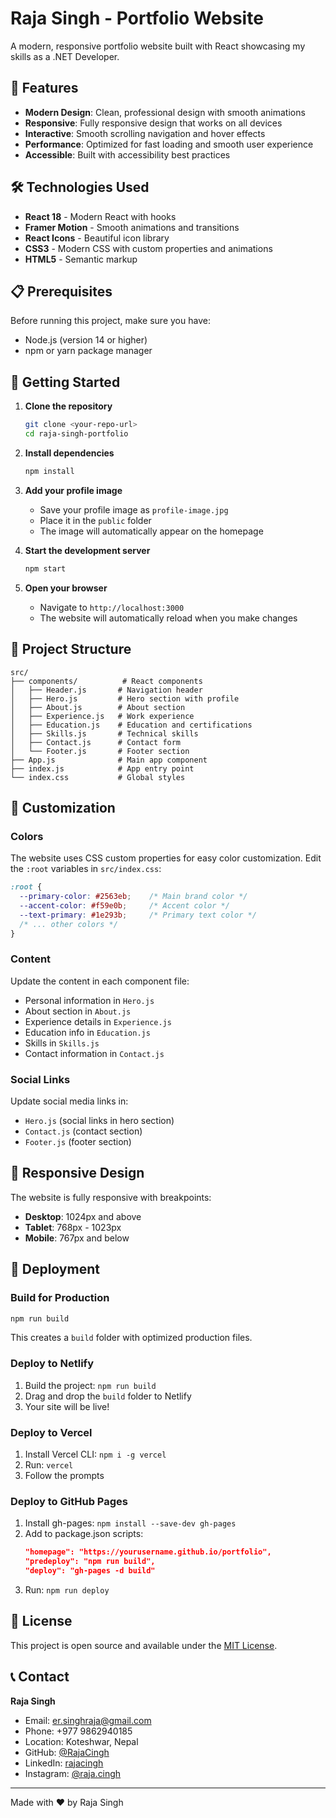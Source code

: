 # Raja Singh - Portfolio Website

A modern, responsive portfolio website built with React showcasing my skills as a .NET Developer.

## 🚀 Features

- **Modern Design**: Clean, professional design with smooth animations
- **Responsive**: Fully responsive design that works on all devices
- **Interactive**: Smooth scrolling navigation and hover effects
- **Performance**: Optimized for fast loading and smooth user experience
- **Accessible**: Built with accessibility best practices

## 🛠️ Technologies Used

- **React 18** - Modern React with hooks
- **Framer Motion** - Smooth animations and transitions
- **React Icons** - Beautiful icon library
- **CSS3** - Modern CSS with custom properties and animations
- **HTML5** - Semantic markup

## 📋 Prerequisites

Before running this project, make sure you have:

- Node.js (version 14 or higher)
- npm or yarn package manager

## 🚀 Getting Started

1. **Clone the repository**
   ```bash
   git clone <your-repo-url>
   cd raja-singh-portfolio
   ```

2. **Install dependencies**
   ```bash
   npm install
   ```

3. **Add your profile image**
   - Save your profile image as `profile-image.jpg`
   - Place it in the `public` folder
   - The image will automatically appear on the homepage

4. **Start the development server**
   ```bash
   npm start
   ```

5. **Open your browser**
   - Navigate to `http://localhost:3000`
   - The website will automatically reload when you make changes

## 📁 Project Structure

```
src/
├── components/          # React components
│   ├── Header.js       # Navigation header
│   ├── Hero.js         # Hero section with profile
│   ├── About.js        # About section
│   ├── Experience.js   # Work experience
│   ├── Education.js    # Education and certifications
│   ├── Skills.js       # Technical skills
│   ├── Contact.js      # Contact form
│   └── Footer.js       # Footer section
├── App.js              # Main app component
├── index.js            # App entry point
└── index.css           # Global styles
```

## 🎨 Customization

### Colors
The website uses CSS custom properties for easy color customization. Edit the `:root` variables in `src/index.css`:

```css
:root {
  --primary-color: #2563eb;    /* Main brand color */
  --accent-color: #f59e0b;     /* Accent color */
  --text-primary: #1e293b;     /* Primary text color */
  /* ... other colors */
}
```

### Content
Update the content in each component file:
- Personal information in `Hero.js`
- About section in `About.js`
- Experience details in `Experience.js`
- Education info in `Education.js`
- Skills in `Skills.js`
- Contact information in `Contact.js`

### Social Links
Update social media links in:
- `Hero.js` (social links in hero section)
- `Contact.js` (contact section)
- `Footer.js` (footer section)

## 📱 Responsive Design

The website is fully responsive with breakpoints:
- **Desktop**: 1024px and above
- **Tablet**: 768px - 1023px
- **Mobile**: 767px and below

## 🚀 Deployment

### Build for Production
```bash
npm run build
```

This creates a `build` folder with optimized production files.

### Deploy to Netlify
1. Build the project: `npm run build`
2. Drag and drop the `build` folder to Netlify
3. Your site will be live!

### Deploy to Vercel
1. Install Vercel CLI: `npm i -g vercel`
2. Run: `vercel`
3. Follow the prompts

### Deploy to GitHub Pages
1. Install gh-pages: `npm install --save-dev gh-pages`
2. Add to package.json scripts:
   ```json
   "homepage": "https://yourusername.github.io/portfolio",
   "predeploy": "npm run build",
   "deploy": "gh-pages -d build"
   ```
3. Run: `npm run deploy`

## 📄 License

This project is open source and available under the [MIT License](LICENSE).

## 📞 Contact

**Raja Singh**
- Email: er.singhraja@gmail.com
- Phone: +977 9862940185
- Location: Koteshwar, Nepal
- GitHub: [@RajaCingh](https://github.com/RajaCingh)
- LinkedIn: [rajacingh](https://www.linkedin.com/in/rajacingh/)
- Instagram: [@raja.cingh](https://www.instagram.com/raja.cingh)

---

Made with ❤️ by Raja Singh
